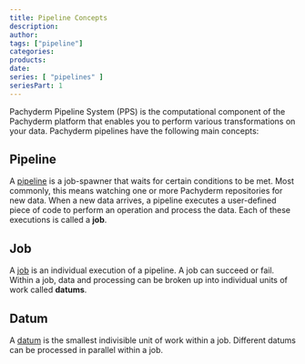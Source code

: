 ```yaml
---
title: Pipeline Concepts
description:
author:
tags: ["pipeline"]
categories:
products:
date:
series: [ "pipelines" ]
seriesPart: 1
---
```


Pachyderm Pipeline System (PPS) is the computational
component of the Pachyderm platform that enables you to
perform various transformations on your data. Pachyderm
pipelines have the following main concepts:

## **Pipeline**
A [pipeline](./pipeline/) is a job-spawner that waits for certain
conditions to be met. Most commonly, this means
watching one or more Pachyderm repositories for new
data. When a new data arrives, a pipeline executes
a user-defined piece of code to perform an operation
and process the data. Each of these executions is
called a **job**.

## **Job**
A [job](./job/) is an individual execution of a pipeline. A job
can succeed or fail. Within a job, data and processing
can be broken up into individual units of work called **datums**.

## **Datum**
A [datum](./datum/) is the smallest indivisible unit of work within
a job. Different datums can be processed in parallel
within a job.
